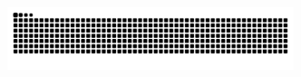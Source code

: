 ![Snake animation](https://github.com/erikjhonatta/erikjhonatta/blob/output/github-contribution-grid-snake.svg)

